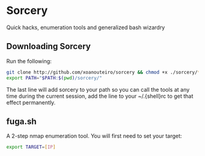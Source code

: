 # Sorcery
Quick hacks, enumeration tools and generalized bash wizardry

## Downloading Sorcery

Run the following:

``` bash
git clone http://github.com/xoanouteiro/sorcery && chmod +x ./sorcery/*
export PATH="$PATH:$(pwd)/sorcery/"
```

The last line will add sorcery to your path so you can call the tools at any time during the current session, add the line to your ~/.{shell}rc to get that effect permanently.


## fuga.sh
A 2-step nmap enumeration tool. You will first need to set your target:

``` bash
export TARGET=[IP]
```
